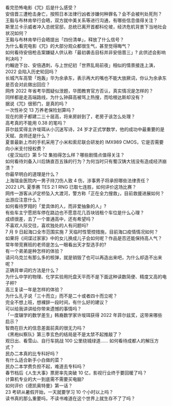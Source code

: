 看完恐怖电影《咒》后是什么感受？  
安倍晋三遭枪击身亡，按照日本法律行凶者涉嫌何种罪名？会不会被判处死刑？  
王毅与布林肯举行会晤，双方就中美关系等进行沟通，有哪些信息值得关注？  
斯里兰卡示威者冲入总统官邸，总统已离开首都科伦坡，经济危机背景下当地社会状况如何？  
王毅与布林肯举行会晤提出「四份清单」，释放了什么信号？  
为什么看完电影《咒》的大部分观众都很生气，甚至觉得晦气？  
如何看待安倍枪击案嫌疑人供认称「最初袭击目标并非安倍晋三」? 此供述会影响判决吗？  
约翰逊下台、安倍遇刺，与上世纪初「世界乱局前夜」相似的情景接连上演，2022 会陷入历史轮回吗？  
长城汽车高管「炮轰」华为余承东，表示再大的嘴也不能大放厥词，你认为余承东是否会对此做出回应？  
网传 2022 年省考华图疑似泄题，华图教育官方否认，真实情况是怎样的？  
同样都是走高端路线，为什么钟薛高被骂上热搜，而哈根达斯却没有？  
据说《咒》很邪门，是真的吗？  
一次性补交 13 万养老保险划算吗？  
现在的房子都建二三十层高，将来房龄到了，老房子该怎么处理？  
高考真的不能用 0.38 的笔吗？  
菲尔兹奖得主许埈珥从小沉迷写诗，24 岁才正式学数学，他的成功中最重要的是天赋、良师还是什么？  
夏普最新上市的手机采用了小米和索尼联合研发的 IMX989 CMOS，它是否需要向小米支付授权费？  
《星汉灿烂》第 5-12 集拍得怎么样？哪些剧情点值得关注？  
如何看待刘备入川后铸直百五铢的行为？为何当时只有蜀汉铸大钱没有造成经济崩溃？  
你最早明白的道理是什么？  
上海瑞金医院内一男子持刀伤人致 4 伤，涉事男子将承担哪些法律责任？  
2022 LPL 夏季赛 TES 2:1 RNG 已取七连胜，如何评价这场比赛？  
网传一游客从泸定桥坠入大渡河，警方称「正在全力搜救」，目前救援进展如何？出游应注意什么？  
如何看待罗翔的「爱具体的人，而非爱抽象的人」?  
有些车主宁愿把车停在路边也不愿意花几百块钱租个车位是什么心理？  
成绩很差，去了一个普通高中，还有希望吗？  
不喜欢人际交往，喜欢独处的人有问题吗?  
7 月 9 日起海口全市范围实施 7 天临时性管控措施，目前海口疫情情况如何？  
如果将《间谍过家家》中的女儿换成儿子会如何呢？作品是否还能保持高人气？  
常年带竞赛班的老师是怎么一眼看出天才型选手的?  
有一个弟弟是种怎样的体验？  
请问乌克兰有那么多的核弹，就是销毁了也可以再造出来吧，为什么却造不出来呢？  
正确背单词的方法是什么？  
为什么中学的物理、化学实验用托盘天平而不是下面这种读数简便、精度又高的电子秤?  
高三复读一年是怎样的体验？  
为什么孔子说「三十而立」而不是二十或者四十而立呢？  
完全不想上班，想裸辞一段时间，有什么好的建议？  
可以给我讲讲给你带来遗憾的事情吗？  
「一度辍学的数学差生」韩裔数学家许埈珥获得 2022 年菲尔兹奖，这带来哪些启示？  
智商在巨大的信息差面前真的很无力吗？  
《黑袍纠察队》第三季玄色的结局是不是太禁不起推敲了？  
观日出、看雪山、自行车挑战 100 公里绕城绿道...... 如何看待成都人的解压方式？  
民办二本真的比专科好吗？  
有什么适合新手小白做的菜？  
民办二本学费负担不起，难道去专科吗？  
春节档后《人生大事》票房率先突破 10 亿，影视行业终于要回暖了吗？  
计算机专业的大一到底需不需要买电脑?  
如何评价《德凯奥特曼》第一话？  
23 考研从暑假开始，一天就要学习 10 个小时以上吗？  
读书真的那么重要吗，不读书难道在这个世界上就生存不了了吗？  
